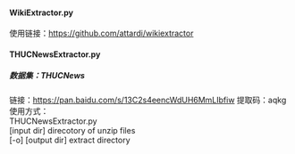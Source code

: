 #### WikiExtractor.py
使用链接：https://github.com/attardi/wikiextractor
#### THUCNewsExtractor.py
##### 数据集：THUCNews
链接：https://pan.baidu.com/s/13C2s4eencWdUH6MmLIbfiw 
提取码：aqkg  
使用方式：  
THUCNewsExtractor.py  
[input dir] direcotory of unzip files  
[-o] [output dir] extract directory